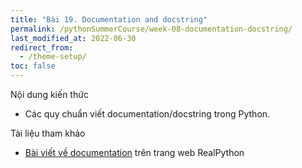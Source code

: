 ```yaml
---
title: "Bài 19. Documentation and docstring"
permalink: /pythonSummerCourse/week-08-documentation-docstring/
last_modified_at: 2022-06-30
redirect_from:
  - /theme-setup/
toc: false
---
```


Nội dung kiến thức
- Các quy chuẩn viết documentation/docstring trong Python.

Tài liệu tham khảo
- [Bài viết về documentation](https://realpython.com/documenting-python-code/) trên trang web RealPython
